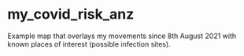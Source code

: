 # my_covid_risk_anz
Example map that overlays my movements since 8th August 2021 with known places of interest (possible infection sites).
